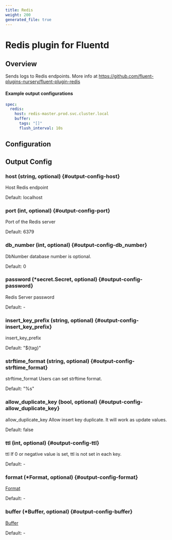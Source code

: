 ```yaml
---
title: Redis
weight: 200
generated_file: true
---
```


# Redis plugin for Fluentd
## Overview
 Sends logs to Redis endpoints.
 More info at https://github.com/fluent-plugins-nursery/fluent-plugin-redis

 #### Example output configurations
 ```yaml
 spec:
   redis:
     host: redis-master.prod.svc.cluster.local
     buffer:
       tags: "[]"
       flush_interval: 10s
 ```

## Configuration
## Output Config

### host (string, optional) {#output-config-host}

Host Redis endpoint  

Default:  localhost

### port (int, optional) {#output-config-port}

Port of the Redis server  

Default:  6379

### db_number (int, optional) {#output-config-db_number}

DbNumber database number is optional.  

Default:  0

### password (*secret.Secret, optional) {#output-config-password}

Redis Server password 

Default: -

### insert_key_prefix (string, optional) {#output-config-insert_key_prefix}

insert_key_prefix  

Default:  "${tag}"

### strftime_format (string, optional) {#output-config-strftime_format}

strftime_format Users can set strftime format.  

Default:  "%s"

### allow_duplicate_key (bool, optional) {#output-config-allow_duplicate_key}

allow_duplicate_key Allow insert key duplicate. It will work as update values.  

Default:  false

### ttl (int, optional) {#output-config-ttl}

ttl If 0 or negative value is set, ttl is not set in each key. 

Default: -

### format (*Format, optional) {#output-config-format}

[Format](../format/) 

Default: -

### buffer (*Buffer, optional) {#output-config-buffer}

[Buffer](../buffer/) 

Default: -


